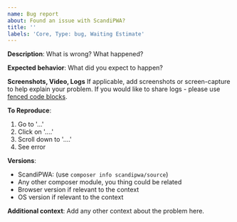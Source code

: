 ```yaml
---
name: Bug report
about: Found an issue with ScandiPWA?
title: ''
labels: 'Core, Type: bug, Waiting Estimate'
---
```


**Description**:
What is wrong? What happened?

**Expected behavior**:
What did you expect to happen?

**Screenshots, Video, Logs**
If applicable, add screenshots or screen-capture to help explain your problem. If you would like to share logs - please use [fenced code blocks](https://help.github.com/en/github/writing-on-github/creating-and-highlighting-code-blocks).

**To Reproduce**:
1. Go to '...'
2. Click on '....'
3. Scroll down to '....'
4. See error

**Versions**:
- ScandiPWA: (use `composer info scandipwa/source`)
- Any other composer module, you thing could be related
- Browser version if relevant to the context
- OS version if relevant to the context

**Additional context**:
Add any other context about the problem here.
